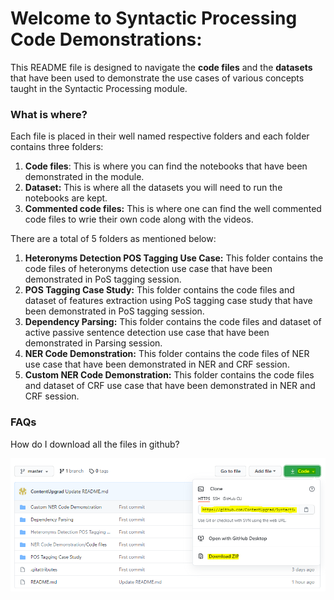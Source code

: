 # Welcome to Syntactic Processing Code Demonstrations:

This README file is designed to navigate the **code files** and the **datasets** that have been used to demonstrate the use cases of various concepts taught in the Syntactic Processing module. 

### What is where?

Each file is placed in their well named respective folders and each folder contains three folders:

1. **Code files**: This is where you can find the notebooks that have been demonstrated in the module.
2. **Dataset:** This is where all the datasets you will need to run the notebooks are kept.
3. **Commented code files:** This is where one can find the well commented code files to wrie their own code along with the videos.

There are a total of 5 folders as mentioned below:

1. **Heteronyms Detection POS Tagging Use Case:** This folder contains the code files of heteronyms detection use case that have been demonstrated in PoS tagging session.
2. **POS Tagging Case Study:** This folder contains the code files and dataset of features extraction using PoS tagging case study that have been demonstrated in PoS tagging session.
3. **Dependency Parsing:** This folder contains the code files and dataset of active passive sentence detection use case that have been demonstrated in Parsing session.
4. **NER Code Demonstration:** This folder contains the code files of NER use case that have been demonstrated in NER and CRF session.
5. **Custom NER Code Demonstration:** This folder contains the code files and dataset of CRF use case that have been demonstrated in NER and CRF session.

### FAQs
How do I download all the files in github?

![](FAQ1.PNG)
